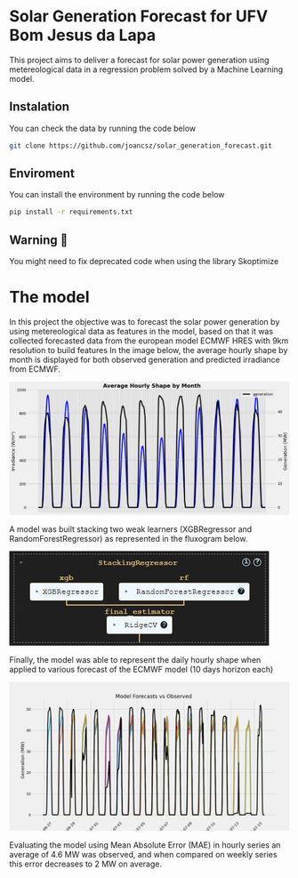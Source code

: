 # Solar Generation Forecast for UFV Bom Jesus da Lapa

This project aims to deliver a forecast for solar power generation using metereological data in a regression problem solved by a Machine Learning model.

## Instalation

You can check the data by running the code below

```bash
git clone https://github.com/joancsz/solar_generation_forecast.git
```
## Enviroment

You can install the environment by running the code below
```bash
pip install -r requirements.txt
```
## Warning 🚨
You might need to fix deprecated code when using the library Skoptimize

# The model

In this project the objective was to forecast the solar power generation by using metereological data as features in the model, based on that it was collected forecasted data from the european model ECMWF HRES with 9km resolution to build features
In the image below, the average hourly shape by month is displayed for both observed generation and predicted irradiance from ECMWF.

![HourlyShape](./imgs/exploratory_analysis/average_hourly_shape_generation_vs_irradiance.jpg)

A model was built stacking two weak learners (XGBRegressor and RandomForestRegressor) as represented in the fluxogram below.

![ModelConfig](./imgs/eval/model_config.png)

Finally, the model was able to represent the daily hourly shape when applied to various forecast of the ECMWF model (10 days horizon each)

![ModelEvaluation](./imgs/eval/forecasts_vs_obs_model_eval.jpg)

Evaluating the model using Mean Absolute Error (MAE) in hourly series an average of 4.6 MW was observed, and when compared on weekly series this error decreases to 2 MW on average.
